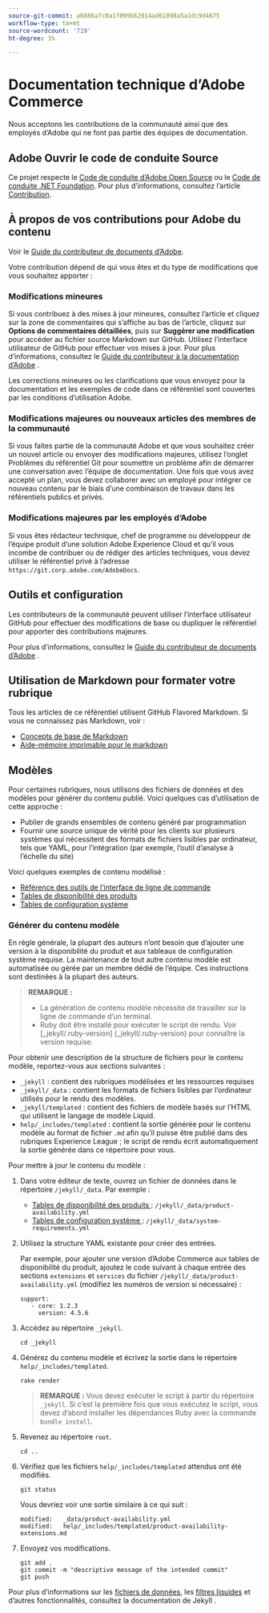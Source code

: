 ```yaml
---
source-git-commit: a6086afc0a1f099b62014ad61098a5a1dc9d4675
workflow-type: tm+mt
source-wordcount: '719'
ht-degree: 3%

---
```

# Documentation technique d’Adobe Commerce

Nous acceptons les contributions de la communauté ainsi que des employés d’Adobe qui ne font pas partie des équipes de documentation.

## Adobe Ouvrir le code de conduite Source

Ce projet respecte le [Code de conduite d’Adobe Open Source](code-of-conduct.md) ou le [Code de conduite .NET Foundation](https://dotnetfoundation.org/code-of-conduct). Pour plus d’informations, consultez l’article [Contribution](contributing.md).

## À propos de vos contributions pour Adobe du contenu

Voir le [Guide du contributeur de documents d’Adobe](https://experienceleague.adobe.com/docs/contributor/contributor-guide/introduction.html).

Votre contribution dépend de qui vous êtes et du type de modifications que vous souhaitez apporter :

### Modifications mineures

Si vous contribuez à des mises à jour mineures, consultez l’article et cliquez sur la zone de commentaires qui s’affiche au bas de l’article, cliquez sur **Options de commentaires détaillées**, puis sur **Suggérer une modification** pour accéder au fichier source Markdown sur GitHub. Utilisez l’interface utilisateur de GitHub pour effectuer vos mises à jour. Pour plus d’informations, consultez le [Guide du contributeur à la documentation d’Adobe](https://experienceleague.adobe.com/docs/contributor/contributor-guide/introduction.html) .

Les corrections mineures ou les clarifications que vous envoyez pour la documentation et les exemples de code dans ce référentiel sont couvertes par les conditions d’utilisation Adobe.

### Modifications majeures ou nouveaux articles des membres de la communauté

Si vous faites partie de la communauté Adobe et que vous souhaitez créer un nouvel article ou envoyer des modifications majeures, utilisez l’onglet Problèmes du référentiel Git pour soumettre un problème afin de démarrer une conversation avec l’équipe de documentation. Une fois que vous avez accepté un plan, vous devez collaborer avec un employé pour intégrer ce nouveau contenu par le biais d’une combinaison de travaux dans les référentiels publics et privés.

<!--
If you submit a pull request with significant changes to documentation and code examples, you'll see a message in the pull request asking you to submit an online contribution license agreement (CLA). We need you to complete the online form before we can review your pull request.
-->

### Modifications majeures par les employés d’Adobe

Si vous êtes rédacteur technique, chef de programme ou développeur de l’équipe produit d’une solution Adobe Experience Cloud et qu’il vous incombe de contribuer ou de rédiger des articles techniques, vous devez utiliser le référentiel privé à l’adresse `https://git.corp.adobe.com/AdobeDocs`.

<!--Employees from other parts of the Adobe world should use the public repo for minor updates.-->

## Outils et configuration

Les contributeurs de la communauté peuvent utiliser l’interface utilisateur GitHub pour effectuer des modifications de base ou dupliquer le référentiel pour apporter des contributions majeures.

Pour plus d’informations, consultez le [Guide du contributeur de documents d’Adobe](https://experienceleague.adobe.com/docs/contributor/contributor-guide/introduction.html) .

## Utilisation de Markdown pour formater votre rubrique

Tous les articles de ce référentiel utilisent GitHub Flavored Markdown. Si vous ne connaissez pas Markdown, voir :

* [ Concepts de base de Markdown](https://help.github.com/articles/getting-started-with-writing-and-formatting-on-github/)
* [Aide-mémoire imprimable pour le markdown](https://guides.github.com/pdfs/markdown-cheatsheet-online.pdf)

## Modèles

Pour certaines rubriques, nous utilisons des fichiers de données et des modèles pour générer du contenu publié. Voici quelques cas d’utilisation de cette approche :

* Publier de grands ensembles de contenu généré par programmation
* Fournir une source unique de vérité pour les clients sur plusieurs systèmes qui nécessitent des formats de fichiers lisibles par ordinateur, tels que YAML, pour l’intégration (par exemple, l’outil d’analyse à l’échelle du site)

Voici quelques exemples de contenu modélisé :

* [Référence des outils de l’interface de ligne de commande](https://experienceleague.adobe.com/docs/commerce-operations/reference/commerce-on-premises.html)
* [ Tables de disponibilité des produits](https://experienceleague.adobe.com/docs/commerce-operations/release/product-availability.html)
* [ Tables de configuration système ](https://experienceleague.adobe.com/docs/commerce-operations/installation-guide/system-requirements.html)

### Générer du contenu modèle

En règle générale, la plupart des auteurs n’ont besoin que d’ajouter une version à la disponibilité du produit et aux tableaux de configuration système requise. La maintenance de tout autre contenu modèle est automatisée ou gérée par un membre dédié de l’équipe. Ces instructions sont destinées à la plupart des auteurs.

>**REMARQUE :**
>
>* La génération de contenu modèle nécessite de travailler sur la ligne de commande d’un terminal.
>* Ruby doit être installé pour exécuter le script de rendu. Voir [_jekyll/.ruby-version] (_jekyll/.ruby-version) pour connaître la version requise.

Pour obtenir une description de la structure de fichiers pour le contenu modèle, reportez-vous aux sections suivantes :

* `_jekyll` : contient des rubriques modélisées et les ressources requises
* `_jekyll/_data` : contient les formats de fichiers lisibles par l’ordinateur utilisés pour le rendu des modèles.
* `_jekyll/templated` : contient des fichiers de modèle basés sur l’HTML qui utilisent le langage de modèle Liquid.
* `help/_includes/templated` : contient la sortie générée pour le contenu modèle au format de fichier `.md` afin qu’il puisse être publié dans des rubriques Experience League ; le script de rendu écrit automatiquement la sortie générée dans ce répertoire pour vous.

Pour mettre à jour le contenu du modèle :

1. Dans votre éditeur de texte, ouvrez un fichier de données dans le répertoire `/jekyll/_data`. Par exemple :

   * [ Tables de disponibilité des produits ](https://experienceleague.adobe.com/docs/commerce-operations/release/product-availability.html) : `/jekyll/_data/product-availability.yml`
   * [ Tables de configuration système ](https://experienceleague.adobe.com/docs/commerce-operations/installation-guide/system-requirements.html) : `/jekyll/_data/system-requirements.yml`

1. Utilisez la structure YAML existante pour créer des entrées.

   Par exemple, pour ajouter une version d’Adobe Commerce aux tables de disponibilité du produit, ajoutez le code suivant à chaque entrée des sections `extensions` et `services` du fichier `/jekyll/_data/product-availability.yml` (modifiez les numéros de version si nécessaire) :

   ```
   support:
      - core: 1.2.3
        version: 4.5.6
   ```

1. Accédez au répertoire `_jekyll`.

   ```
   cd _jekyll
   ```

1. Générez du contenu modèle et écrivez la sortie dans le répertoire `help/_includes/templated`.

   ```
   rake render
   ```

   >**REMARQUE :** Vous devez exécuter le script à partir du répertoire `_jekyll`. Si c’est la première fois que vous exécutez le script, vous devez d’abord installer les dépendances Ruby avec la commande `bundle install`.

1. Revenez au répertoire `root`.

   ```
   cd ..
   ```

1. Vérifiez que les fichiers `help/_includes/templated` attendus ont été modifiés.

   ```
   git status
   ```

   Vous devriez voir une sortie similaire à ce qui suit :

   ```
   modified:   _data/product-availability.yml
   modified:   help/_includes/templated/product-availability-extensions.md
   ```

1. Envoyez vos modifications.

   ```
   git add .
   git commit -m "descriptive message of the intended commit"
   git push
   ```

Pour plus d’informations sur les [fichiers de données](https://jekyllrb.com/docs/datafiles), les [filtres liquides](https://jekyllrb.com/docs/liquid/filters/) et d’autres fonctionnalités, consultez la documentation de Jekyll .
